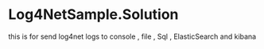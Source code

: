 # Log4NetSample.Solution
this is for send log4net logs to console , file , Sql , ElasticSearch and kibana
